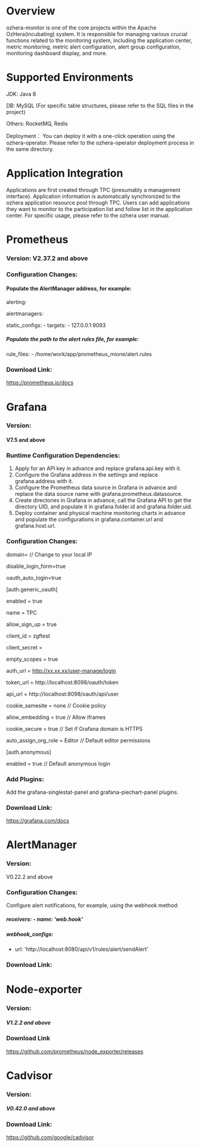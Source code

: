 # Overview
ozhera-monitor is one of the core projects within the Apache OzHera(incubating) system. It is responsible for managing various crucial functions related to the monitoring system, including the application center, metric monitoring, metric alert configuration, alert group configuration, monitoring dashboard display, and more.

# Supported Environments
JDK: Java 8

DB: MySQL (For specific table structures, please refer to the SQL files in the project)

Others: RocketMQ, Redis

Deployment：
You can deploy it with a one-click operation using the ozhera-operator. Please refer to the ozhera-operator deployment process in the same directory.

# Application Integration
Applications are first created through TPC (presumably a management interface). Application information is automatically synchronized to the ozhera application resource pool through TPC. Users can add applications they want to monitor to the participation list and follow list in the application center. For specific usage, please refer to the ozhera user manual.

# **Prometheus**
### Version: V2.37.2 and above
### Configuration Changes:
#### Populate the AlertManager address, for example:
   alerting:

   alertmanagers:

   static_configs: - targets: - 127.0.0.1:9093

##### Populate the path to the alert rules file, for example:
   rule_files: - /home/work/app/prometheus_mione/alert.rules

### Download Link:
<https://prometheus.io/docs>

# **Grafana**
### Version: 
#### V7.5 and above
### Runtime Configuration Dependencies:
1. Apply for an API key in advance and replace grafana.api.key with it.
2. Configure the Grafana address in the settings and replace grafana.address with it.
3. Configure the Prometheus data source in Grafana in advance and replace the data source name with grafana.prometheus.datasource.
4. Create directories in Grafana in advance, call the Grafana API to get the directory UID, and populate it in grafana.folder.id and grafana.folder.uid.
5. Deploy container and physical machine monitoring charts in advance and populate the configurations in grafana.container.url and grafana.host.url.

### Configuration Changes:
domain= // Change to your local IP
   
disable_login_form=true
   
oauth_auto_login=true

[auth.generic_oauth]

enabled = true

name = TPC

allow_sign_up = true

client_id = zgftest

client_secret =

empty_scopes = true

auth_url = http://xx.xx.xx/user-manage/login

token_url = http://localhost:8098/oauth/token

api_url = http://localhost:8098/oauth/api/user

cookie_samesite = none   // Cookie policy

allow_embedding = true  // Allow iframes

cookie_secure = true    // Set if Grafana domain is HTTPS

auto_assign_org_role = Editor  // Default editor permissions

[auth.anonymous]

enabled = true        // Default anonymous login

### Add Plugins:
   Add the grafana-singlestat-panel and grafana-piechart-panel plugins.
### Download Link:
<https://grafana.com/docs>

# **AlertManager**
### Version: 
V0.22.2 and above
### Configuration Changes:
   Configure alert notifications, for example, using the webhook method:
##### receivers: - name: 'web.hook'
##### webhook_configs:
- url: 'http://localhost:8080/api/v1/rules/alert/sendAlert'
### Download Link:
# **Node-exporter**
### Version: 
##### V1.2.2 and above
### Download Link
https://github.com/prometheus/node_exporter/releases
# **Cadvisor**
### Version: 
##### V0.42.0 and above
### Download Link:
https://github.com/google/cadvisor



